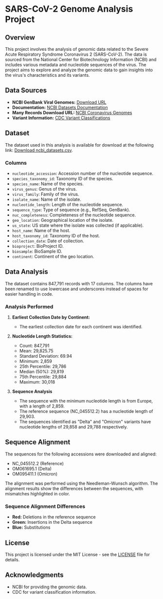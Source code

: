 # SARS-CoV-2 Genome Analysis Project

## Overview

This project involves the analysis of genomic data related to the Severe Acute Respiratory Syndrome Coronavirus 2 (SARS-CoV-2). The data is sourced from the National Center for Biotechnology Information (NCBI) and includes various metadata and nucleotide sequences of the virus. The project aims to explore and analyze the genomic data to gain insights into the virus's characteristics and its variants.

## Data Sources

- **NCBI GenBank Viral Genomes:** [Download URL](https://ftp.ncbi.nlm.nih.gov/genomes/genbank/viral/Severe_acute_respiratory_syndrome-related_coronavirus/latest_assembly_versions/)
- **Documentation:** [NCBI Datasets Documentation](https://www.ncbi.nlm.nih.gov/datasets/docs/v1/data-packages/sars-cov-2-genome/)
- **Many Records Download URL:** [NCBI Coronavirus Genomes](https://www.ncbi.nlm.nih.gov/datasets/coronavirus/genomes/)
- **Variant Information:** [CDC Variant Classifications](https://www.cdc.gov/coronavirus/2019-ncov/variants/variant-classifications.html)

## Dataset

The dataset used in this analysis is available for download at the following link: [Download ncbi_datasets.csv](https://drive.google.com/file/d/1S2ZDjdRkY78kZxBtc9YNUh0mByTHXQ23/view?usp=sharing).

### Columns

- `nucleotide_accession`: Accession number of the nucleotide sequence.
- `species_taxonomy_id`: Taxonomy ID of the species.
- `species_name`: Name of the species.
- `virus_genus`: Genus of the virus.
- `virus_family`: Family of the virus.
- `isolate_name`: Name of the isolate.
- `nucleotide_length`: Length of the nucleotide sequence.
- `sequence_type`: Type of sequence (e.g., RefSeq, GenBank).
- `nuc_completeness`: Completeness of the nucleotide sequence.
- `geo_location`: Geographical location of the isolate.
- `us_state`: US state where the isolate was collected (if applicable).
- `host_name`: Name of the host.
- `host_taxonomy_id`: Taxonomy ID of the host.
- `collection_date`: Date of collection.
- `bioproject`: BioProject ID.
- `biosample`: BioSample ID.
- `continent`: Continent of the geo location.

## Data Analysis

The dataset contains 847,791 records with 17 columns. The columns have been renamed to use lowercase and underscores instead of spaces for easier handling in code.

### Analysis Performed

1. **Earliest Collection Date by Continent:**
   - The earliest collection date for each continent was identified.

2. **Nucleotide Length Statistics:**
   - Count: 847,791
   - Mean: 29,825.75
   - Standard Deviation: 69.94
   - Minimum: 2,859
   - 25th Percentile: 29,786
   - Median (50%): 29,819
   - 75th Percentile: 29,884
   - Maximum: 30,018

3. **Sequence Analysis**
   - The sequence with the minimum nucleotide length is from Europe, with a length of 2,859.
   - The reference sequence (NC_045512.2) has a nucleotide length of 29,903.
   - The sequences identified as "Delta" and "Omicron" variants have nucleotide lengths of 29,858 and 29,788 respectively.

## Sequence Alignment

The sequences for the following accessions were downloaded and aligned:
- NC_045512.2 (Reference)
- OM061695.1 (Delta)
- OM095411.1 (Omicron)

The alignment was performed using the Needleman-Wunsch algorithm. The alignment results show the differences between the sequences, with mismatches highlighted in color.

### Sequence Alignment Differences
- **Red:** Deletions in the reference sequence
- **Green:** Insertions in the Delta sequence
- **Blue:** Substitutions

## License

This project is licensed under the MIT License - see the [LICENSE](LICENSE) file for details.

## Acknowledgments

- NCBI for providing the genomic data.
- CDC for variant classification information.
